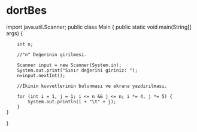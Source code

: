 # dortBes
import java.util.Scanner;
public class Main {
    public static void main(String[] args) {

        int n;

        //"n" Değerinin girilmesi.

        Scanner input = new Scanner(System.in);
        System.out.print("Sınır değerini giriniz: ");
        n=input.nextInt();

        //İkinin kuvvetlerinin bulunması ve ekrana yazdırılması.

        for (int i = 1, j = 1; i <= n && j <= n; i *= 4, j *= 5) {
            System.out.println(i + "\t" + j);
        }
    }
}
